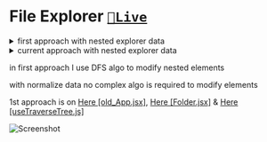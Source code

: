 # File Explorer [`🔗Live`](https://file-explorer-alpha.vercel.app/)

<details><summary>first approach with nested explorer data</summary>

```js
const explorer = {
	id: '1',
	name: 'root',
	isFolder: true,
	items: [
		{
			id: '2',
			name: 'public',
			isFolder: true,
			items: [
				{
					id: '3',
					name: 'public nested 1',
					isFolder: true,
					items: [
						{
							id: '4',
							name: 'index.html',
							isFolder: false,
							items: [],
						},
						{
							id: '5',
							name: 'hello.html',
							isFolder: false,
							items: [],
						},
					],
				},
				{
					id: '6',
					name: 'public_nested_file',
					isFolder: false,
					items: [],
				},
			],
		},
		{
			id: '7',
			name: 'src',
			isFolder: true,
			items: [
				{
					id: '8',
					name: 'App.js',
					isFolder: false,
					items: [],
				},
				{
					id: '9',
					name: 'Index.js',
					isFolder: false,
					items: [],
				},
				{
					id: '10',
					name: 'styles.css',
					isFolder: false,
					items: [],
				},
			],
		},
		{
			id: '11',
			name: 'package.json',
			isFolder: false,
			items: [],
		},
	],
};

export default explorer;
```

</details>
    
<details><summary>current approach with nested explorer data</summary>

```js
const explorer = {
	0: { id: '0', name: 'root', isFolder: true, items: [1, 2, 4, 6] },
	1: { id: '1', name: 'public', isFolder: true, items: [] },
	2: { id: '2', name: 'src', isFolder: true, items: [3, 5, 10, 7] },
	3: { id: '3', name: 'App.js', isFolder: false, items: [] },
	4: { id: '4', name: 'Index.js', isFolder: false, items: [] },
	5: { id: '5', name: 'app.css', isFolder: false, items: [] },
	6: { id: '6', name: 'package.json', isFolder: false, items: [] },
	7: { id: '7', name: 'hooks', isFolder: true, items: [8, 9] },
	8: { id: '8', name: 'useSomething.js', isFolder: false, items: [] },
	9: { id: '9', name: 'useXyz.js', isFolder: false, items: [] },
	10: { id: '10', name: 'components', isFolder: true, items: [11, 12, 13] },
	11: { id: '11', name: 'Layout.js', isFolder: false, items: [] },
	12: { id: '12', name: 'Hero.js', isFolder: false, items: [] },
	13: { id: '13', name: 'Footer.js', isFolder: false, items: [] },
};

export default explorer;
```

</details>
    
  


in first approach I use DFS algo to modify nested elements

with normalize data no complex algo is required to modify elements

1st approach is on <a href="/src/old_App.jsx">Here [old_App.jsx]</a>,
<a href="/src/components\Folder.jsx">Here [Folder.jsx]</a> & <a href="/src/hooks/useTraverseTree.js">Here [useTraverseTree.js]</a>

![Screenshot](/public/Screenshot.png)
